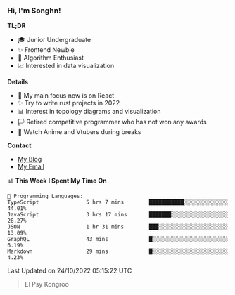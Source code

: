 ### Hi, I'm Songhn!

**TL;DR**

- 🎓 Junior Undergraduate
- ✨ Frontend Newbie
- 🎈 Algorithm Enthusiast
- 📈 Interested in data visualization

**Details**

- 🎯 My main focus now is on React
- ✨ Try to write rust projects in 2022
- 📊 Interest in topology diagrams and visualization
- 🏳️ Retired competitive programmer who has not won any awards
- 🍵 Watch Anime and Vtubers during breaks

**Contact**
- [My Blog](https://blog.songhn.com)
- [My Email](mailto:songhn233@gmail.com)

<!--START_SECTION:waka-->
📊 **This Week I Spent My Time On** 

```text
💬 Programming Languages: 
TypeScript               5 hrs 7 mins        ███████████░░░░░░░░░░░░░░   44.01% 
JavaScript               3 hrs 17 mins       ███████░░░░░░░░░░░░░░░░░░   28.27% 
JSON                     1 hr 31 mins        ███░░░░░░░░░░░░░░░░░░░░░░   13.09% 
GraphQL                  43 mins             █░░░░░░░░░░░░░░░░░░░░░░░░   6.19% 
Markdown                 29 mins             █░░░░░░░░░░░░░░░░░░░░░░░░   4.23%

```


 Last Updated on 24/10/2022 05:15:22 UTC
<!--END_SECTION:waka-->

> El Psy Kongroo
